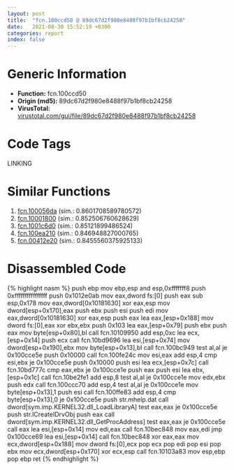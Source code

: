 ```yaml
---
layout: post
title:  "fcn.100ccd50 @ 89dc67d2f980e8488f97b1bf8cb24258"
date:   2021-08-30 15:52:19 +0300
categories: report
index: false
---
```


# Generic Information
- **Function:** fcn.100ccd50
- **Origin (md5):** 89dc67d2f980e8488f97b1bf8cb24258
- **VirusTotal:** [virustotal.com/gui/file/89dc67d2f980e8488f97b1bf8cb24258][virustotal_ref]

# Code Tags
<span class="tag" id="LINKING">LINKING</span>


# Similar Functions

1. [fcn.100056da][similar_1_ref] (sim.: 0.8601708589780572)
2. [fcn.10001800][similar_2_ref] (sim.: 0.852506760628629)
3. [fcn.1001c6d0][similar_3_ref] (sim.: 0.85121899486524)
4. [fcn.100ea210][similar_4_ref] (sim.: 0.846948827000765)
5. [fcn.00412e20][similar_5_ref] (sim.: 0.8455560375925133)


# Disassembled Code

{% highlight nasm %}
push ebp
mov ebp,esp
and esp,0xfffffff8
push 0xffffffffffffffff
push 0x1012e0ab
mov eax,dword fs:[0]
push eax
sub esp,0x178
mov eax,dword[0x10181630]
xor eax,esp
mov dword[esp+0x170],eax
push ebx
push esi
push edi
mov eax,dword[0x10181630]
xor eax,esp
push eax
lea eax,[esp+0x188]
mov dword fs:[0],eax
xor ebx,ebx
push 0x103
lea eax,[esp+0x79]
push ebx
push eax
mov byte[esp+0x80],bl
call fcn.10109950
add esp,0xc
lea ecx,[esp+0x14]
push ecx
call fcn.10bd9696
lea esi,[esp+0x74]
mov dword[esp+0x190],ebx
mov byte[esp+0x13],bl
call fcn.100bc949
test al,al
je 0x100cce5e
push 0x10000
call fcn.100fe24c
mov esi,eax
add esp,4
cmp esi,ebx
je 0x100cce5e
push 0x10000
push esi
lea ecx,[esp+0x7c]
call fcn.10bd777c
cmp eax,ebx
je 0x100cce1e
push eax
push esi
lea ebx,[esp+0x1c]
call fcn.10be2fe1
add esp,8
test al,al
je 0x100cce1e
mov edx,ebx
push edx
call fcn.100ccc70
add esp,4
test al,al
je 0x100cce1e
mov byte[esp+0x13],1
push esi
call fcn.100ffe83
add esp,4
cmp byte[esp+0x13],0
je 0x100cce5e
push str.mhelp.dat
call dword[sym.imp.KERNEL32.dll_LoadLibraryA]
test eax,eax
je 0x100cce5e
push str.ICreateIDrvObj
push eax
call dword[sym.imp.KERNEL32.dll_GetProcAddress]
test eax,eax
je 0x100cce5e
call eax
lea esi,[esp+0x14]
mov edi,eax
call fcn.10bec848
mov eax,edi
jmp 0x100cce69
lea esi,[esp+0x14]
call fcn.10bec848
xor eax,eax
mov ecx,dword[esp+0x188]
mov dword fs:[0],ecx
pop ecx
pop edi
pop esi
pop ebx
mov ecx,dword[esp+0x170]
xor ecx,esp
call fcn.10103a83
mov esp,ebp
pop ebp
ret 
{% endhighlight %}


[similar_1_ref]: /report/fcn.100056da@a0ac129ff3ea4c0dfa9529c259a9502c
[similar_2_ref]: /report/fcn.10001800@a0ac129ff3ea4c0dfa9529c259a9502c
[similar_3_ref]: /report/fcn.1001c6d0@a7a698c732cb880967bd1318dc083d69
[similar_4_ref]: /report/fcn.100ea210@89dc67d2f980e8488f97b1bf8cb24258
[similar_5_ref]: /report/fcn.00412e20@be7fba7cc724acf4ae2900d99e0fc9c3
[virustotal_ref]: https://www.virustotal.com/gui/file/89dc67d2f980e8488f97b1bf8cb24258